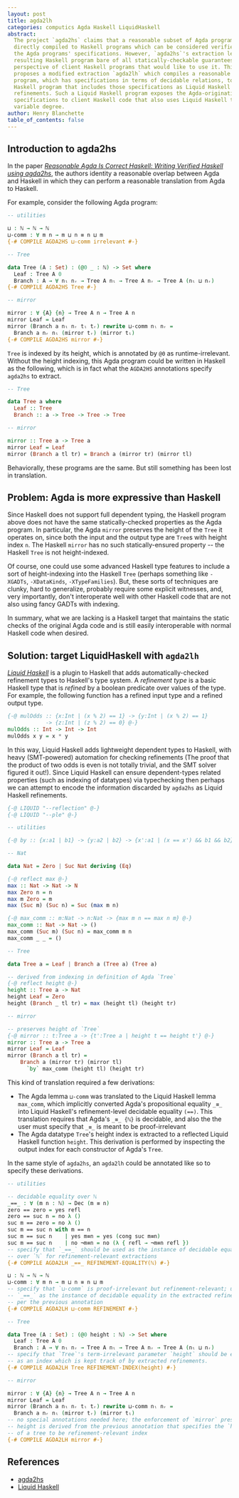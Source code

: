 ```yaml
---
layout: post
title: agda2lh
categories: computics Agda Haskell LiquidHaskell
abstract:
  The project `agda2hs` claims that a reasonable subset of Agda programs can be
  directly compiled to Haskell programs which can be considered verified up to
  the Agda programs' specifications. However, `agda2hs`'s extraction leaves the
  resulting Haskell program bare of all statically-checkable guarantees from the
  perspective of client Haskell programs that would like to use it. This article
  proposes a modified extraction `agda2lh` which compiles a reasonable Agda
  program, which has specifications in terms of decidable relations, to a Liquid
  Haskell program that includes those specifications as Liquid Haskell
  refinements. Such a Liquid Haskell program exposes the Agda-originating
  specifications to client Haskell code that also uses Liquid Haskell to
  variable degree.
author: Henry Blanchette
table_of_contents: false
---
```


## Introduction to agda2hs

In the paper _[Reasonable Agda Is Correct Haskell: Writing Verified Haskell
using agda2hs][agda2hs]_, the authors identity a reasonable overlap between Agda
and Haskell in which they can perform a reasonable translation from Agda to
Haskell.

For example, consider the following Agda program:

```agda
-- utilities

⊔ : ℕ → ℕ → ℕ
⊔-comm : ∀ m n → m ⊔ n ≡ n ⊔ m
{-# COMPILE AGDA2HS ⊔-comm irrelevant #-}

-- Tree

data Tree (A : Set) : (@0 _ : ℕ) -> Set where
  Leaf : Tree A 0
  Branch : A → ∀ nₗ nᵣ → Tree A nₗ → Tree A nᵣ → Tree A (nₗ ⊔ nᵣ)
{-# COMPILE AGDA2HS Tree #-}

-- mirror

mirror : ∀ {A} {n} → Tree A n → Tree A n
mirror Leaf = Leaf
mirror (Branch a nₗ nᵣ tₗ tᵣ) rewrite ⊔-comm nₗ nᵣ =
  Branch a nᵣ nₗ (mirror tᵣ) (mirror tₗ)
{-# COMPILE AGDA2HS mirror #-}
```

`Tree` is indexed by its height, which is annotated by `@0` as
runtime-irrelevant. Without the height indexing, this Agda program could be
written in Haskell as the following, which is in fact what the `AGDA2HS`
annotations specify `agda2hs` to extract.

```haskell
-- Tree

data Tree a where
  Leaf :: Tree
  Branch :: a -> Tree -> Tree -> Tree

-- mirror

mirror :: Tree a -> Tree a
mirror Leaf = Leaf
mirror (Branch a tl tr) = Branch a (mirror tr) (mirror tl)
```

Behaviorally, these programs are the same. But still something has been lost in
translation.

## Problem: Agda is more expressive than Haskell

Since Haskell does not support full dependent typing, the Haskell program above
does not have the same statically-checked properties as the Agda program. In
particular, the Agda `mirror` preserves the height of the `Tree` it operates on,
since both the input and the output type are `Tree`s with height index `n`. The
Haskell `mirror` has no such statically-ensured property -- the Haskell `Tree`
is not height-indexed.

Of course, one could use some advanced Haskell type features to include a sort
of height-indexing into the Haskell `Tree` (perhaps something like `-XGADTs`,
`-XDataKinds`, `-XTypeFamilies`). But, these sorts of techniques are clunky,
hard to generalize, probably require some explicit witnesses, and, very
importantly, don't interoperate well with other Haskell code that are not also
using fancy GADTs with indexing.

In summary, what we are lacking is a Haskell target that maintains the static
checks of the original Agda code and is still easily interoperable with normal
Haskell code when desired.

## Solution: target LiquidHaskell with `agda2lh`

_[Liquid Haskell][lh]_ is a plugin to Haskell that adds automatically-checked
refinement types to Haskell's type system. A _refinement type_ is a basic
Haskell type that is _refined_ by a boolean predicate over values of the type.
For example, the following function has a refined input type and a refined
output type.

```haskell
{-@ mulOdds :: {x:Int | (x % 2) == 1} -> {y:Int | (x % 2) == 1}
            -> {z:Int | (z % 2) == 0} @-}
mulOdds :: Int -> Int -> Int
mulOdds x y = x * y
```

In this way, Liquid Haskell adds lightweight dependent types to Haskell, with
heavy (SMT-powered) automation for checking refinements (The proof that the
product of two odds is even is not totally trivial, and the SMT solver figured
it out!). Since Liquid Haskell can ensure dependent-types related properties
(such as indexing of datatypes) via typechecking then perhaps we can attempt to
encode the information discarded by `agda2hs` as Liquid Haskell refinements.

```haskell
{-@ LIQUID "--reflection" @-}
{-@ LIQUID "--ple" @-}

-- utilities

{-@ by :: {x:a1 | b1} -> {y:a2 | b2} -> {x':a1 | (x == x') && b1 && b2} @-}

-- Nat

data Nat = Zero | Suc Nat deriving (Eq)

{-@ reflect max @-}
max :: Nat -> Nat -> N
max Zero n = n
max m Zero = m
max (Suc m) (Suc n) = Suc (max m n)

{-@ max_comm :: m:Nat -> n:Nat -> {max m n == max n m} @-}
max_comm :: Nat -> Nat -> ()
max_comm (Suc m) (Suc n) = max_comm m n
max_comm _ _ = ()

-- Tree

data Tree a = Leaf | Branch a (Tree a) (Tree a)

-- derived from indexing in definition of Agda `Tree`
{-@ reflect height @-}
height :: Tree a -> Nat
height Leaf = Zero
height (Branch _ tl tr) = max (height tl) (height tr)

-- mirror

-- preserves height of `Tree`
{-@ mirror :: t:Tree a -> {t':Tree a | height t == height t'} @-}
mirror :: Tree a -> Tree a
mirror Leaf = Leaf
mirror (Branch a tl tr) =
    Branch a (mirror tr) (mirror tl)
      `by` max_comm (height tl) (height tr)
```

This kind of translation required a few derivations:

- The Agda lemma `⊔-comm` was translated to the Liquid Haskell lemma `max_comm`,
  which implicitly converted Agda's propositional equality `_≡_` into Liquid
  Haskell's refinement-level decidable equality `(==)`. This translation
  requires that Agda's `_≡_ {ℕ}` is decidable, and also the the user must
  specify that `_≡_` is meant to be proof-irrelevant
- The Agda datatype `Tree`'s height index is extracted to a reflected Liquid
  Haskell function `height`. This derivation is performed by inspecting the
  output index for each constructor of Agda's `Tree`.

In the same style of `agda2hs`, an `agda2lh` could be annotated like so to
specify these derivations.

```agda
-- utilities

-- decidable equality over ℕ
_==_ : ∀ (m n : ℕ) → Dec (m ≡ n)
zero == zero = yes refl
zero == suc n = no λ ()
suc m == zero = no λ ()
suc m == suc n with m == n
suc m == suc n    | yes m≡n = yes (cong suc m≡n)
suc m == suc n    | no ¬m≡n = no (λ { refl → ¬m≡n refl })
-- specify that `_==_` should be used as the instance of decidable equality
-- over `ℕ` for refinement-relevant extractions
{-# COMPILE AGDA2LH _==_ REFINEMENT-EQUALITY(ℕ) #-}

⊔ : ℕ → ℕ → ℕ
⊔-comm : ∀ m n → m ⊔ n ≡ n ⊔ m
-- specify that `⊔-comm` is proof-irrelevant but refinement-relevant; uses
-- `_==_` as the instance of decidable equality in the extracted refinement, as
-- per the previous annotation
{-# COMPILE AGDA2LH ⊔-comm REFINEMENT #-}

-- Tree

data Tree (A : Set) : (@0 height : ℕ) -> Set where
  Leaf : Tree A 0
  Branch : A → ∀ nₗ nᵣ → Tree A nₗ → Tree A nᵣ → Tree A (nₗ ⊔ nᵣ)
-- specify that `Tree`'s term-irrelevant parameter `height` should be extracted
-- as an index which is kept track of by extracted refinements.
{-# COMPILE AGDA2LH Tree REFINEMENT-INDEX(height) #-}

-- mirror

mirror : ∀ {A} {n} → Tree A n → Tree A n
mirror Leaf = Leaf
mirror (Branch a nₗ nᵣ tₗ tᵣ) rewrite ⊔-comm nₗ nᵣ =
  Branch a nᵣ nₗ (mirror tᵣ) (mirror tₗ)
-- no special annotations needed here; the enforcement of `mirror` preserving
-- height is derived from the previous annotation that specifies the `height`
-- of a tree to be refinement-relevant index
{-# COMPILE AGDA2LH mirror #-}
```

## References

- [agda2hs][agda2hs]
- [Liquid Haskell][lh]

[agda2hs]: https://jesper.sikanda.be/files/reasonable-agda-is-correct-haskell.pdf
[lh]: https://github.com/ucsd-progsys/liquidhaskell
